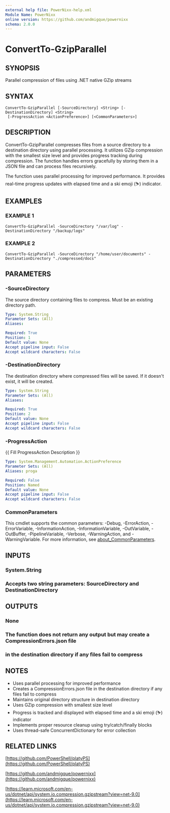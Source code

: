 ```yaml
---
external help file: PowerNixx-help.xml
Module Name: PowerNixx
online version: https://github.com/andmigque/powernixx
schema: 2.0.0
---
```


# ConvertTo-GzipParallel

## SYNOPSIS
Parallel compression of files using .NET native GZip streams

## SYNTAX

```
ConvertTo-GzipParallel [-SourceDirectory] <String> [-DestinationDirectory] <String>
 [-ProgressAction <ActionPreference>] [<CommonParameters>]
```

## DESCRIPTION
ConvertTo-GzipParallel compresses files from a source directory to a destination directory using parallel processing. 
It utilizes GZip compression with the smallest size level and provides progress tracking during compression. 
The function handles errors gracefully by storing them in a JSON file and can process files recursively.

The function uses parallel processing for improved performance.
It provides real-time progress updates with elapsed time and a ski emoji (⛷) indicator.

## EXAMPLES

### EXAMPLE 1
```
ConvertTo-GzipParallel -SourceDirectory "/var/log" -DestinationDirectory "/backup/logs"
```

### EXAMPLE 2
```
ConvertTo-GzipParallel -SourceDirectory "/home/user/documents" -DestinationDirectory "./compressed/docs"
```

## PARAMETERS

### -SourceDirectory
The source directory containing files to compress.
Must be an existing directory path.

```yaml
Type: System.String
Parameter Sets: (All)
Aliases:

Required: True
Position: 1
Default value: None
Accept pipeline input: False
Accept wildcard characters: False
```

### -DestinationDirectory
The destination directory where compressed files will be saved.
If it doesn't exist, it will be created.

```yaml
Type: System.String
Parameter Sets: (All)
Aliases:

Required: True
Position: 2
Default value: None
Accept pipeline input: False
Accept wildcard characters: False
```

### -ProgressAction
{{ Fill ProgressAction Description }}

```yaml
Type: System.Management.Automation.ActionPreference
Parameter Sets: (All)
Aliases: proga

Required: False
Position: Named
Default value: None
Accept pipeline input: False
Accept wildcard characters: False
```

### CommonParameters
This cmdlet supports the common parameters: -Debug, -ErrorAction, -ErrorVariable, -InformationAction, -InformationVariable, -OutVariable, -OutBuffer, -PipelineVariable, -Verbose, -WarningAction, and -WarningVariable. For more information, see [about_CommonParameters](http://go.microsoft.com/fwlink/?LinkID=113216).

## INPUTS

### System.String
### Accepts two string parameters: SourceDirectory and DestinationDirectory
## OUTPUTS

### None
### The function does not return any output but may create a CompressionErrors.json file
### in the destination directory if any files fail to compress
## NOTES
- Uses parallel processing for improved performance
- Creates a CompressionErrors.json file in the destination directory if any files fail to compress
- Maintains original directory structure in destination directory
- Uses GZip compression with smallest size level
- Progress is tracked and displayed with elapsed time and a ski emoji (⛷) indicator
- Implements proper resource cleanup using try/catch/finally blocks
- Uses thread-safe ConcurrentDictionary for error collection

## RELATED LINKS

[https://github.com/PowerShell/platyPS](https://github.com/PowerShell/platyPS)

[https://github.com/andmigque/powernixx](https://github.com/andmigque/powernixx)

[https://learn.microsoft.com/en-us/dotnet/api/system.io.compression.gzipstream?view=net-9.0](https://learn.microsoft.com/en-us/dotnet/api/system.io.compression.gzipstream?view=net-9.0)

